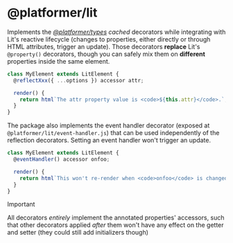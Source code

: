 # @platformer/lit

Implements the [_@platformer/types_](../types/README.md) _cached_ decorators while integrating with Lit's reactive lifecycle (changes to properties, either directly or through HTML attributes, trigger an update).
Those decorators **replace** Lit's `@property()` decorators, though you can safely mix them on **different** properties inside the same element.

```js
class MyElement extends LitElement {
  @reflectXxx({ ...options }) accessor attr;

  render() {
    return html`The attr property value is <code>${this.attr}</code>.`;
  }
}
```

The package also implements the event handler decorator (exposed at `@platformer/lit/event-handler.js`) that can be used independently of the reflection decorators.
Setting an event handler won't trigger an update.

```js
class MyElement extends LitElement {
  @eventHandler() accessor onfoo;

  render() {
    return html`This won't re-render when <code>onfoo</code> is changed.`;
  }
}
```

> [!IMPORTANT]
> All decorators _entirely_ implement the annotated properties' accessors, such that other decorators applied _after_ them won't have any effect on the getter and setter (they could still add initializers though)
